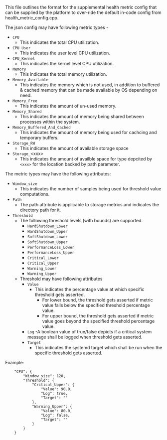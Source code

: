 This file outlines the format for the supplemental health metric config that can
be supplied by the platform to over-ride the default in-code config from
health_metric_config.cpp.

The json config may have following metric types -

- `CPU`
  - This indicates the total CPU utilization.
- `CPU_User`
  - This indicates the user level CPU utilization.
- `CPU_Kernel`
  - This indicates the kernel level CPU utilization.
- `Memory`
  - This indicates the total memory utilization.
- `Memory_Available`
  - This indicates the memory which is not used, in addition to buffered &
    cached memory that can be made available by OS depending on need.
- `Memory_Free`
  - This indicates the amount of un-used memory.
- `Memory_Shared`
  - This indicates the amount of memory being shared between processes within
    the system.
- `Memory_Buffered_And_Cached`
  - This indicates the amount of memory being used for cachcing and temporary
    buffers.
- `Storage_RW`
  - This indicates the amount of available storage space
- `Storage_`\<xxx>
  - This indicates the amount of availble space for type depcited by `<xxx>` for
    the location backed by path parameter.

The metric types may have the following attributes:

- `Window_size`
  - This indicates the number of samples being used for threshold value
    computations.
- `Path`
  - The path attribute is applicable to storage metrics and indicates the
    directory path for it.
- `Threshold`
  - The following threshold levels (with bounds) are supported.
    - `HardShutdown_Lower`
    - `HardShutdown_Upper`
    - `SoftShutdown_Lower`
    - `SoftShutdown_Upper`
    - `PerformanceLoss_Lower`
    - `PerformanceLoss_Upper`
    - `Critical_Lower`
    - `Critical_Upper`
    - `Warning_Lower`
    - `Warning_Upper`
  - Threshold may have following attributes
    - `Value`
      - This indicates the percentage value at which specific threshold gets
        asserted.
        - For lower bound, the threshold gets asserted if metric value falls
          below the specified threshold percentage value.
        - For upper bound, the threshold gets asserted if metric value goes
          beyond the specified threshold percentage value.
    - `Log` -A boolean value of true/false depicts if a critical system message
      shall be logged when threshold gets asserted.
    - `Target`
      - This indicates the systemd target which shall be run when the specific
        threshold gets asserted.

Example:

```
    "CPU": {
        "Window_size": 120,
        "Threshold": {
            "Critical_Upper": {
                "Value": 90.0,
                "Log": true,
                "Target": ""
            },
            "Warning_Upper": {
                "Value": 80.0,
                "Log": false,
                "Target": ""
            }
        }
    }
```
